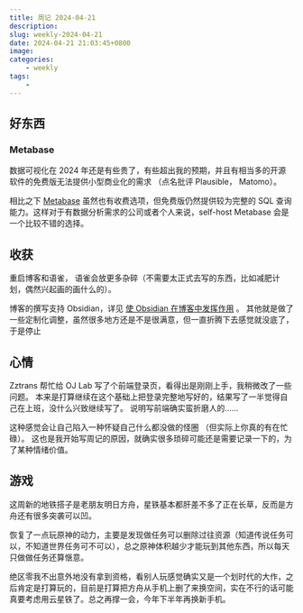 ```yaml
---
title: 周记 2024-04-21
description: 
slug: weekly-2024-04-21
date: 2024-04-21 21:03:45+0800
image: 
categories:
    - weekly
tags:
    - 
---
```


## 好东西

### Metabase

数据可视化在 2024 年还是有些贵了，有些超出我的预期，并且有相当多的开源软件的免费版无法提供小型商业化的需求 （点名批评 Plausible， Matomo）。

相比之下
[Metabase](https://github.com/metabase/metabase)
虽然也有收费选项，但免费版仍然提供较为完整的 SQL 查询能力。这样对于有数据分析需求的公司或者个人来说，self-host Metabase 会是一个比较不错的选择。

## 收获

重启博客和语雀，
语雀会放更多杂碎（不需要太正式去写的东西，比如减肥计划，偶然兴起画的画什么的）。

博客的撰写支持 Obsidian，详见 [使 Obsidian 在博客中发挥作用](../blogging-with-obsidian/index.md) 。
其他就是做了一些定制化调整，虽然很多地方还是不是很满意，但一直折腾下去感觉就没底了，于是停止

## 心情

Zztrans 帮忙给 OJ Lab 写了个前端登录页，看得出是刚刚上手，我稍微改了一些问题。
本来是打算继续在这个基础上把登录完整地写好的，结果写了一半觉得自己在上班，没什么兴致继续写了。
说明写前端确实蛮折磨人的......

这种感觉会让自己陷入一种怀疑自己什么都没做的怪圈 （但实际上你真的有在忙碌）。
这也是我开始写周记的原因，就确实很多琐碎可能还是需要记录一下的，为了某种情绪价值。

## 游戏

这周新的地铁搭子是老朋友明日方舟，星铁基本都肝差不多了正在长草，反而是方舟还有很多突袭可以凹。

恢复了一点玩原神的动力，主要是发现做任务可以删除过往资源（知道传说任务可以，不知道世界任务可不可以），总之原神体积越少才能玩到其他东西，所以每天只做做任务还算惬意。

绝区零我不出意外地没有拿到资格，看别人玩感觉确实又是一个划时代的大作，之后肯定是打算玩的，目前是打算把方舟从手机上删了来换空间，实在不行的话可能真要考虑用云星铁了。总之再撑一会，今年下半年再换新手机。